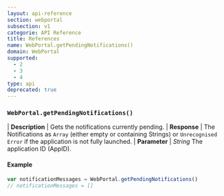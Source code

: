 ```yaml
---
layout: api-reference
section: webportal
subsection: v1
categorie: API Reference
title: References
name: WebPortal.getPendingNotifications()
domain: WebPortal
supported:
  - 2
  - 3
  - 4
type: api
deprecated: true
---
```


### `WebPortal.getPendingNotifications()`

| **Description** | Gets the notifications currently pending.
| **Response** | The Notifications as `Array` (either empty or containing Strings) or `Unrecognised Error` if the application is not fully launched.
| **Parameter**   | *String* The application ID (AppID).

#### Example

```javascript
var notificationMessages = WebPortal.getPendingNotifications()
// notificationMessages = []
```
